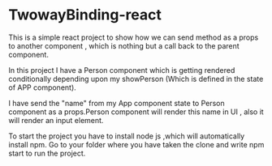 # TwowayBinding-react
This is a simple  react  project to show how we can send method as a props to another component , which is nothing but a call back to the parent component.

In this project I have a Person component which is getting rendered conditionally depending upon my showPerson (Which is defined in the state of APP component).

I have send the "name"  from my App component state to Person component as a props.Person component will render this name in UI , also it will render an input element.


To start the project you have to install node js ,which will automatically install npm.
Go to your folder where you have taken the clone and write npm start to run the project.

